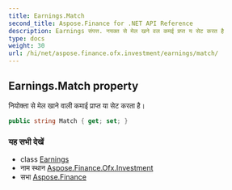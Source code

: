 ```yaml
---
title: Earnings.Match
second_title: Aspose.Finance for .NET API Reference
description: Earnings संपत्त. नयक्त से मेल खने वल कमई प्रप्त य सेट करत है
type: docs
weight: 30
url: /hi/net/aspose.finance.ofx.investment/earnings/match/
---
```

## Earnings.Match property

नियोक्ता से मेल खाने वाली कमाई प्राप्त या सेट करता है।

```csharp
public string Match { get; set; }
```

### यह सभी देखें

* class [Earnings](../)
* नाम स्थान [Aspose.Finance.Ofx.Investment](../../earnings/)
* सभा [Aspose.Finance](../../../)


